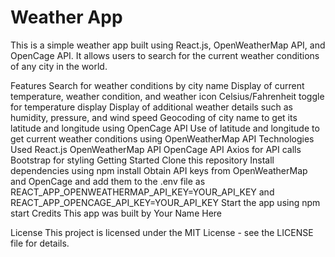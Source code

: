 # Weather App
This is a simple weather app built using React.js, OpenWeatherMap API, and OpenCage API. It allows users to search for the current weather conditions of any city in the world.

Features
Search for weather conditions by city name
Display of current temperature, weather condition, and weather icon
Celsius/Fahrenheit toggle for temperature display
Display of additional weather details such as humidity, pressure, and wind speed
Geocoding of city name to get its latitude and longitude using OpenCage API
Use of latitude and longitude to get current weather conditions using OpenWeatherMap API
Technologies Used
React.js
OpenWeatherMap API
OpenCage API
Axios for API calls
Bootstrap for styling
Getting Started
Clone this repository
Install dependencies using npm install
Obtain API keys from OpenWeatherMap and OpenCage and add them to the .env file as REACT_APP_OPENWEATHERMAP_API_KEY=YOUR_API_KEY and REACT_APP_OPENCAGE_API_KEY=YOUR_API_KEY
Start the app using npm start
Credits
This app was built by Your Name Here

License
This project is licensed under the MIT License - see the LICENSE file for details.
